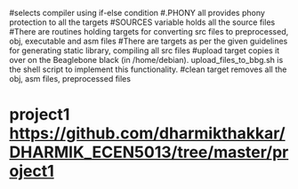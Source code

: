 #selects compiler using if-else condition
#.PHONY all provides phony protection to all the targets
#SOURCES variable holds all the source files
#There are routines holding targets for converting src files to preprocessed, obj, executable and asm files
#There are targets as per the given guidelines for generating static library, compiling all src files
#upload target copies it over on the Beaglebone black (in /home/debian). upload_files_to_bbg.sh is the shell script to implement this functionality.
#clean target removes all the obj, asm files, preprocessed files


# project1 https://github.com/dharmikthakkar/DHARMIK_ECEN5013/tree/master/project1

